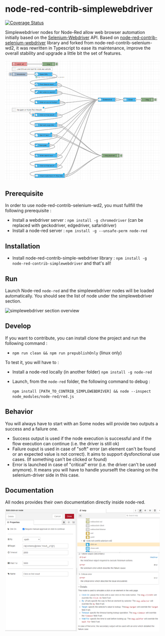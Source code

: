 # node-red-contrib-simplewebdriver
[![Coverage Status](https://coveralls.io/repos/github/simonradier/node-red-contrib-simplewebdriver/badge.svg)](https://coveralls.io/github/simonradier/node-red-contrib-simplewebdriver)

Simplewebdriver nodes for Node-Red allow web browser automation initially based on the [Selenium-Webdriver](https://www.selenium.dev/documentation/) API. Based on [node-red-contrib-selenium-webdriver](https://flows.nodered.org/node/node-red-contrib-selenium-webdriver) library and forked from node-red-contrib-selenium-wd2, it was rewritten in Typescript to ease its maintenance, improve the overall stability and upgrade a little bit the set of features.

![wd2 workflow example](https://raw.githubusercontent.com/simonradier/node-red-contrib-selenium-wd2/master/doc/img/workflow.png "wd2 workflow example")

## Prerequisite
In order to use node-red-contrib-selenium-wd2, you must fullfill the following prerequisite :
* Install a webdriver server : `npm install -g chromedriver` (can be replaced with geckodriver, edgedriver, safaridriver)
* Install a node-red server : `npm install -g --unsafe-perm node-red`


## Installation
* Install node-red-contrib-simple-webdriver library : `npm install -g node-red-contrib-simplewebdriver` and that's all!

## Run
Launch Node-red `node-red` and the simplewebdriver nodes will be loaded automatically. You should see the list of node under the simplewebdriver section.

![simplewebdriver section overview](https://raw.githubusercontent.com/simonradier/node-red-contrib-simplewebdriver/master/doc/img/wd2.png "simplewebdriver section")


## Develop
If you want to contribute, you can install clone the project and run the following command :
* `npm run clean && npm run prepublishOnly` (linux only)

To test it, you will have to : 
* Install a node-red locally (in another folder) `npm install -g node-red`
* Launch, from the `node-red` folder, the following command to debug :

    `npm install [PATH_TO_CONTRIB_SIMPLEWEBDRIVER] && node --inspect node_modules/node-red/red.js`

## Behavior
You will always have to start with an 
Some nodes will provide two outputs a success and a failure one.
* Success output is used if the node execution is successful and if the flow execution can continue (i.e. the driver is still ok)
* Failure ouput is used in case of "soft" error (an element can't be found or an expected value is not correct). It aims to support dysfonctional use cases. (If something can't be clicked or found)
* Error is launched in case of "critical" error (i.e. the driver can't be used anymore). It means you will have to handle yourselft the cleaning on the selenium-driver side in this case.

## Documentation
All nodes provides their own documentation directly inside node-red.

![wd2 help overview](https://raw.githubusercontent.com/simonradier/node-red-contrib-selenium-wd2/master/doc/img/node-help.png "wd2 help")
